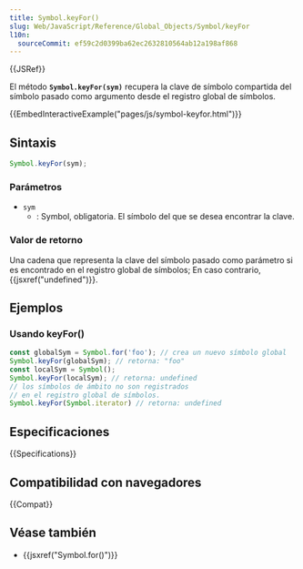 ```yaml
---
title: Symbol.keyFor()
slug: Web/JavaScript/Reference/Global_Objects/Symbol/keyFor
l10n:
  sourceCommit: ef59c2d0399ba62ec2632810564ab12a198af868
---
```


{{JSRef}}

El método **`Symbol.keyFor(sym)`** recupera la clave de símbolo compartida del símbolo pasado como argumento desde el registro global de símbolos.

{{EmbedInteractiveExample("pages/js/symbol-keyfor.html")}}

## Sintaxis

```js
Symbol.keyFor(sym);
```

### Parámetros

- `sym`
  - : Symbol, obligatoria. El símbolo del que se desea encontrar la clave.

### Valor de retorno

Una cadena que representa la clave del símbolo pasado como parámetro si es encontrado en el registro global de símbolos; En caso contrario, {{jsxref("undefined")}}.

## Ejemplos

### Usando keyFor()

```js
const globalSym = Symbol.for('foo'); // crea un nuevo símbolo global 
Symbol.keyFor(globalSym); // retorna: "foo"
const localSym = Symbol();
Symbol.keyFor(localSym); // retorna: undefined
// los símbolos de ámbito no son registrados
// en el registro global de símbolos.
Symbol.keyFor(Symbol.iterator) // retorna: undefined
```

## Especificaciones

{{Specifications}}

## Compatibilidad con navegadores

{{Compat}}

## Véase también

- {{jsxref("Symbol.for()")}}
